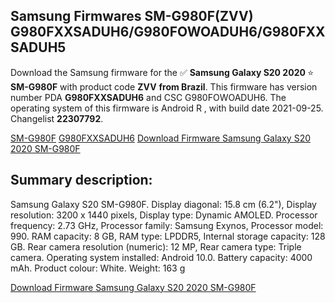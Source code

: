 <h2>Samsung Firmwares SM-G980F(ZVV) G980FXXSADUH6/G980FOWOADUH6/G980FXXSADUH5</h2>
Download the Samsung firmware for the ✅ <strong>Samsung Galaxy S20 2020 </strong> ⭐ <strong>SM-G980F</strong> with product code <strong>ZVV</strong> <strong> from Brazil</strong>. This firmware has version number PDA <strong>G980FXXSADUH6</strong> and CSC G980FOWOADUH6. The operating system of this firmware is Android R , with build date 2021-09-25. Changelist <strong>22307792</strong>.


[SM-G980F](https://samfirm.shop/samsung/model/SM-G980F)
[G980FXXSADUH6](https://samfirm.shop/samsung/pda/G980FXXSADUH6)
[Download Firmware Samsung Galaxy S20 2020 SM-G980F](https://samfirm.shop/samsung/firmware/459732)
<h2>Summary description:</h2>
<p>Samsung Galaxy S20 SM-G980F. Display diagonal: 15.8 cm (6.2"), Display resolution: 3200 x 1440 pixels, Display type: Dynamic AMOLED. Processor frequency: 2.73 GHz, Processor family: Samsung Exynos, Processor model: 990. RAM capacity: 8 GB, RAM type: LPDDR5, Internal storage capacity: 128 GB. Rear camera resolution (numeric): 12 MP, Rear camera type: Triple camera. Operating system installed: Android 10.0. Battery capacity: 4000 mAh. Product colour: White. Weight: 163 g</p>


[Download Firmware Samsung Galaxy S20 2020 SM-G980F](https://samfirm.shop/samsung/firmware/459732)
